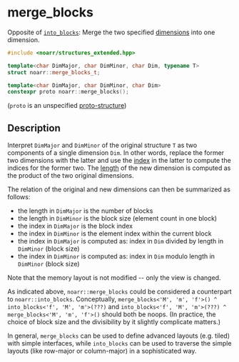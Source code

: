 # merge_blocks

Opposite of [`into_blocks`](into_blocks.md): Merge the two specified [dimensions](../Glossary.md#dimension) into one dimension.

```hpp
#include <noarr/structures_extended.hpp>

template<char DimMajor, char DimMinor, char Dim, typename T>
struct noarr::merge_blocks_t;

template<char DimMajor, char DimMinor, char Dim>
constexpr proto noarr::merge_blocks();
```

(`proto` is an unspecified [proto-structure](../Glossary.md#proto-structure))


## Description

Interpret `DimMajor` and `DimMinor` of the original structure `T` as two components of a single dimension `Dim`.
In other words, replace the former two dimensions with the latter and use the [index](../Glossary.md#index) in the latter to compute the indices for the former two.
The [length](../Glossary.md#length) of the new dimension is computed as the product of the two original dimensions.

The relation of the original and new dimensions can then be summarized as follows:

- the length in `DimMajor` is the number of blocks
- the length in `DimMinor` is the block size (element count in one block)
- the index in `DimMajor` is the block index
- the index in `DimMinor` is the element index within the current block
- the index in `DimMajor` is computed as: index in `Dim` divided by length in `DimMinor` (block size)
- the index in `DimMinor` is computed as: index in `Dim` modulo length in `DimMinor` (block size)

Note that the memory layout is not modified -- only the view is changed.

As indicated above, `noarr::merge_blocks` could be considered a counterpart to `noarr::into_blocks`.
Conceptually, `merge_blocks<'M', 'm', 'f'>() ^ into_blocks<'f', 'M', 'm'>(???)`
and `into_blocks<'f', 'M', 'm'>(???) ^ merge_blocks<'M', 'm', 'f'>()` should both be noops.
(In practice, the choice of block size and the divisibility by it slightly complicate matters.)

In general, `merge_blocks` can be used to define advanced layouts (e.g. tiled) with simple interfaces,
while `into_blocks` can be used to traverse the simple layouts (like row-major or column-major) in a sophisticated way.

